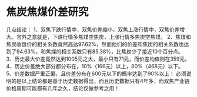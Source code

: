 # 焦炭焦煤价差研究

几点结论：
1、双焦下跌行情中，双焦价差缩小，双焦上涨行情中，双焦价差增大。言外之意就是，下跌行情多焦煤空焦炭，上涨行情多焦炭空焦煤。
2、焦煤和焦炭收盘价的相关系数竟然高达97.62%，然而他们的价差和焦炭的相关系数也达到了94.63%，和焦煤的相关系数只有85.38%，比焦炭少了接近10个百分点。
3、历史最大价差竟然达到1005元之大，最小只有71元，而价差均值则在359元。
4、历史价差绝大部分都分布在，10%（166元）以上，80%（468元）以下。
5、价差数据严重正偏，且价差分布在600元以下的概率达到了90%以上！
必须说明的是以上结论都是基于历史数据得出，而且历史数据只有4年多，而双焦产业链价格周期可能都有几年之久，结论仅做参考之用！
